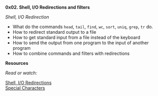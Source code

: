 **0x02. Shell, I/O Redirections and filters**   
  
*Shell, I/O Redirection*    
   
* What do the commands `head`, `tail`, `find`, `wc`, `sort`, `uniq`, `grep`, `tr` do.   
* How to redirect standard output to a file    
* How to get standard input from a file instead of the keyboard    
* How to send the output from one program to the input of another program    
* How to combine commands and filters with redirections   
   
   
**Resources**  
  
*Read or watch:*  
  
[Shell, I/O Redirections](https://linuxcommand.org/lc3_lts0070.php)  
[Special Characters](https://mywiki.wooledge.org/BashGuide/SpecialCharacters)   

